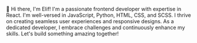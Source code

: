


👋 Hi there, I'm Elif! I'm a passionate frontend developer with expertise in React. 
I'm well-versed in JavaScript, Python, HTML, CSS, and SCSS. I thrive on creating seamless user experiences and responsive designs.
As a dedicated developer, I embrace challenges and continuously enhance my skills.
Let's build something amazing together!

